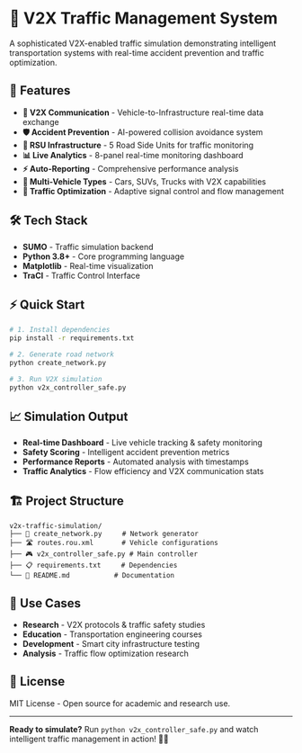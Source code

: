 # 🚦 V2X Traffic Management System

A sophisticated V2X-enabled traffic simulation demonstrating intelligent transportation systems with real-time accident prevention and traffic optimization.

## 🚀 Features

- **📡 V2X Communication** - Vehicle-to-Infrastructure real-time data exchange
- **🛡️ Accident Prevention** - AI-powered collision avoidance system  
- **🏢 RSU Infrastructure** - 5 Road Side Units for traffic monitoring
- **📊 Live Analytics** - 8-panel real-time monitoring dashboard
- **⚡ Auto-Reporting** - Comprehensive performance analysis
- **🚗 Multi-Vehicle Types** - Cars, SUVs, Trucks with V2X capabilities
- **🔄 Traffic Optimization** - Adaptive signal control and flow management

## 🛠️ Tech Stack

- **SUMO** - Traffic simulation backend
- **Python 3.8+** - Core programming language
- **Matplotlib** - Real-time visualization
- **TraCI** - Traffic Control Interface

## ⚡ Quick Start

```bash
# 1. Install dependencies
pip install -r requirements.txt

# 2. Generate road network
python create_network.py

# 3. Run V2X simulation
python v2x_controller_safe.py
```

## 📈 Simulation Output

- **Real-time Dashboard** - Live vehicle tracking & safety monitoring
- **Safety Scoring** - Intelligent accident prevention metrics
- **Performance Reports** - Automated analysis with timestamps
- **Traffic Analytics** - Flow efficiency and V2X communication stats

## 🏗️ Project Structure

```
v2x-traffic-simulation/
├── 🐍 create_network.py     # Network generator
├── 🛣️ routes.rou.xml       # Vehicle configurations  
├── 🎮 v2x_controller_safe.py # Main controller
├── 📋 requirements.txt     # Dependencies
└── 📖 README.md           # Documentation
```

## 🎯 Use Cases

- **Research** - V2X protocols & traffic safety studies
- **Education** - Transportation engineering courses
- **Development** - Smart city infrastructure testing
- **Analysis** - Traffic flow optimization research

## 📄 License

MIT License - Open source for academic and research use.

---

**Ready to simulate?** Run `python v2x_controller_safe.py` and watch intelligent traffic management in action! 🚗💨
